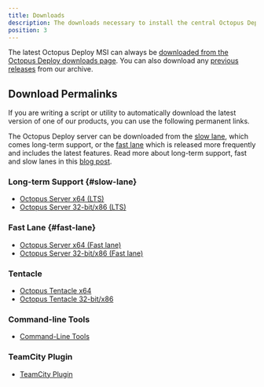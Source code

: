 ```yaml
---
title: Downloads
description: The downloads necessary to install the central Octopus Deploy Server, Tentacles, Command-line Tools, and the TeamCity Plugin.
position: 3
---
```

The latest Octopus Deploy MSI can always be [downloaded from the Octopus Deploy downloads page](https://octopus.com/downloads). You can also download any [previous releases](https://octopus.com/downloads/previous) from our archive.

## Download Permalinks

If you are writing a script or utility to automatically download the latest version of one of our products, you can use the following permanent links.

The Octopus Deploy server can be downloaded from the [slow lane](#slow-lane), which comes long-term support, or the [fast lane](#fast-lane) which is released more frequently and includes the latest features. Read more about long-term support, fast and slow lanes in this [blog post](https://octopus.com/blog/octopus-release-2018.10-lts).

### Long-term Support {#slow-lane}

- [Octopus Server x64 (LTS)](https://octopus.com/downloads/slowlane/WindowsX64/OctopusServer)
- [Octopus Server 32-bit/x86 (LTS)](https://octopus.com/downloads/slowlane/WindowsX86/OctopusServer)

### Fast Lane {#fast-lane}

- [Octopus Server x64 (Fast lane)](https://octopus.com/downloads/fastlane/WindowsX64/OctopusServer)
- [Octopus Server 32-bit/x86 (Fast lane)](https://octopus.com/downloads/fastlane/WindowsX86/OctopusServer)

### Tentacle

 - [Octopus Tentacle x64](https://octopus.com/downloads/latest/WindowsX64/OctopusTentacle)
 - [Octopus Tentacle 32-bit/x86](https://octopus.com/downloads/latest/WindowsX86/OctopusTentacle)

### Command-line Tools

 - [Command-Line Tools](https://octopus.com/downloads/latest/CommandLineTools)

### TeamCity Plugin

 - [TeamCity Plugin](https://octopus.com/downloads/latest/TeamCityPlugin)
